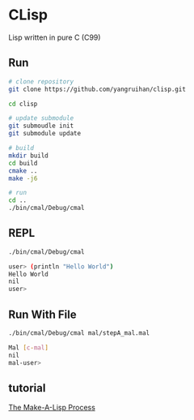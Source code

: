 # CLisp

Lisp written in pure C (C99)

## Run

```sh
# clone repository
git clone https://github.com/yangruihan/clisp.git

cd clisp

# update submodule
git submoudle init
git submodule update

# build
mkdir build
cd build
cmake ..
make -j6

# run
cd ..
./bin/cmal/Debug/cmal
```

## REPL

```sh
./bin/cmal/Debug/cmal

user> (println "Hello World")
Hello World
nil
user>
```

## Run With File

```sh
./bin/cmal/Debug/cmal mal/stepA_mal.mal

Mal [c-mal]
nil
mal-user>
```

## tutorial

[The Make-A-Lisp Process](https://github.com/kanaka/mal/blob/master/process/guide.md)